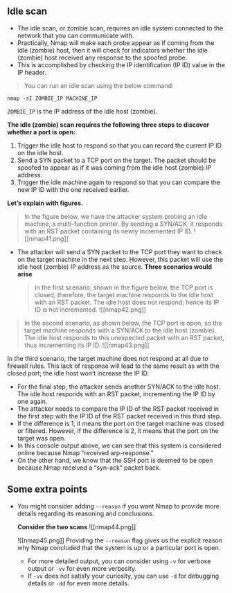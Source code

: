 
## Idle scan
   - The idle scan, or zombie scan, requires an idle system connected to the network that you can communicate with.
   - Practically, Nmap will make each probe appear as if coming from the idle (zombie) host, then it will check for indicators whether the idle (zombie) host received any response to the spoofed probe.
   - This is accomplished by checking the IP identification (IP ID) value in the IP header.

>You can run an idle scan using the below command:
```shell
nmap -sI ZOMBIE_IP MACHINE_IP
```
`ZOMBIE_IP` is the IP address of the idle host (zombie).

**The idle (zombie) scan requires the following three steps to discover whether a port is open:**
1. Trigger the idle host to respond so that you can record the current IP ID on the idle host.
2. Send a SYN packet to a TCP port on the target. The packet should be spoofed to appear as if it was coming from the idle host (zombie) IP address.
3. Trigger the idle machine again to respond so that you can compare the new IP ID with the one received earlier.

**Let’s explain with figures.**
>In the figure below, we have the attacker system probing an idle machine, a multi-function printer. By sending a SYN/ACK, it responds with an RST packet containing its newly incremented IP ID.
![[nmap41.png]]

- The attacker will send a SYN packet to the TCP port they want to check on the target machine in the next step. However, this packet will use the idle host (zombie) IP address as the source.
  **Three scenarios would arise**
  
  >In the first scenario, shown in the figure below, the TCP port is closed; therefore, the target machine responds to the idle host with an RST packet. The idle host does not respond; hence its IP ID is not incremented.
![[nmap42.png]]


> In the second scenario, as shown below, the TCP port is open, so the target machine responds with a SYN/ACK to the idle host (zombie). The idle host responds to this unexpected packet with an RST packet, thus incrementing its IP ID.
![[nmap43.png]]


In the third scenario, the target machine does not respond at all due to firewall rules. This lack of response will lead to the same result as with the closed port; the idle host won’t increase the IP ID.

- For the final step, the attacker sends another SYN/ACK to the idle host. The idle host responds with an RST packet, incrementing the IP ID by one again.
- The attacker needs to compare the IP ID of the RST packet received in the first step with the IP ID of the RST packet received in this third step.
- If the difference is 1, it means the port on the target machine was closed or filtered. However, if the difference is 2, it means that the port on the target was open.
- In this console output above, we can see that this system is considered online because Nmap “received arp-response.”
- On the other hand, we know that the SSH port is deemed to be open because Nmap received a “syn-ack” packet back.
## Some extra points
   - You might consider adding `--reason` if you want Nmap to provide more details regarding its reasoning and conclusions.
     
     **Consider  the two scans**
     ![[nmap44.png]]
     
     ![[nmap45.png]]
     Providing the `--reason` flag gives us the explicit reason why Nmap concluded that the system is up or a particular port is open.
     
     - For more detailed output, you can consider using `-v` for verbose output or `-vv` for even more verbosity.
     - If `-vv` does not satisfy your curiosity, you can use `-d` for debugging details or `-dd` for even more details.
